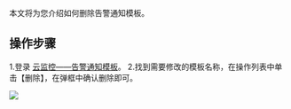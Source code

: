 ﻿本文将为您介绍如何删除告警通知模板。

## 操作步骤
1.登录 [云监控——告警通知模板](https://console.cloud.tencent.com/monitor/alarm/notice)。
2.找到需要修改的模板名称，在操作列表中单击【删除】，在弹框中确认删除即可。

![](https://main.qcloudimg.com/raw/b87aee37cbea9a1b957943d0ddb1cc87.png)
